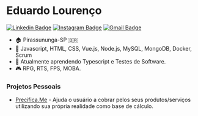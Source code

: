 # Eduardo Lourenço
[![Linkedin Badge](https://img.shields.io/badge/LinkedIn-0077B5?style=for-the-badge&logo=linkedin&logoColor=white)](https://www.linkedin.com/in/eduardovlourenco/)
[![Instagram Badge](https://img.shields.io/badge/Instagram-E4405F?style=for-the-badge&logo=instagram&logoColor=white)](https://www.instagram.com/3duardolourenco)
[![Gmail Badge](https://img.shields.io/badge/Gmail-D14836?style=for-the-badge&logo=gmail&logoColor=white)](mailto:eduardo.ryl@gmail.com)


- 🏠 Pirassununga-SP 🇧🇷
- 🌴 Javascript, HTML, CSS, Vue.js, Node.js, MySQL, MongoDB, Docker, Scrum
- 🌱 Atualmente aprendendo Typescript e Testes de Software.
- 🎮 RPG, RTS, FPS, MOBA.

### Projetos Pessoais
- [Precifica.Me](https://precifica-me.web.app/) - Ajuda o usuário a cobrar pelos seus produtos/serviços utilizando sua própria realidade como base de cálculo.

<!--
**eduardonot/eduardonot** is a ✨ _special_ ✨ repository because its `README.md` (this file) appears on your GitHub profile.

Here are some ideas to get you started:

- 🔭 I’m currently working on ...
- 🌱 I’m currently learning ...
- 👯 I’m looking to collaborate on ...
- 🤔 I’m looking for help with ...
- 💬 Ask me about ...
- 📫 How to reach me: ...
- 😄 Pronouns: ...
- ⚡ Fun fact: ...
-->

